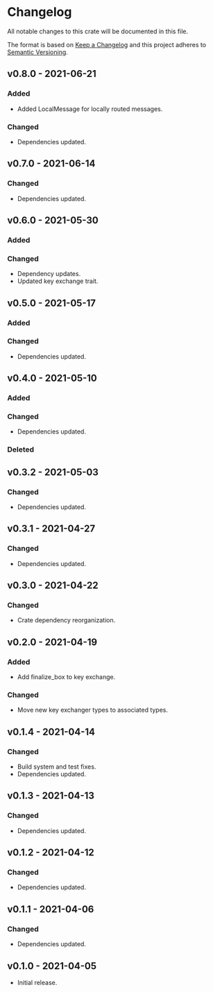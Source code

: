 # Changelog

All notable changes to this crate will be documented in this file.

The format is based on [Keep a Changelog](http://keepachangelog.com/en/1.0.0/)
and this project adheres to [Semantic Versioning](https://semver.org/spec/v2.0.0.html).

## v0.8.0 - 2021-06-21
### Added
- Added LocalMessage for locally routed messages.
### Changed
- Dependencies updated.

## v0.7.0 - 2021-06-14
### Changed
- Dependencies updated.

## v0.6.0 - 2021-05-30
### Added
### Changed
- Dependency updates.
- Updated key exchange trait.

## v0.5.0 - 2021-05-17
### Added
### Changed
- Dependencies updated.

## v0.4.0 - 2021-05-10
### Added
### Changed
- Dependencies updated.
### Deleted

## v0.3.2 - 2021-05-03
### Changed
- Dependencies updated.

## v0.3.1 - 2021-04-27
### Changed
- Dependencies updated.

## v0.3.0 - 2021-04-22
### Changed
- Crate dependency reorganization.

## v0.2.0 - 2021-04-19
### Added
- Add finalize_box to key exchange.

### Changed
- Move new key exchanger types to associated types.

## v0.1.4 - 2021-04-14
### Changed
- Build system and test fixes.
- Dependencies updated.

## v0.1.3 - 2021-04-13
### Changed
- Dependencies updated.

## v0.1.2 - 2021-04-12
### Changed
- Dependencies updated.

## v0.1.1 - 2021-04-06
### Changed
- Dependencies updated.

## v0.1.0 - 2021-04-05
- Initial release.

